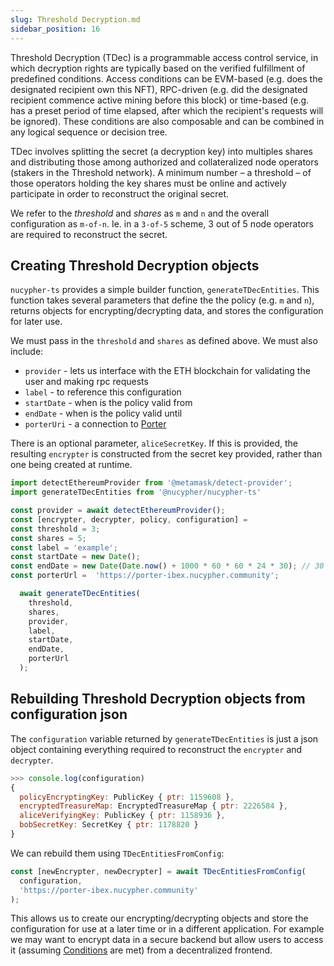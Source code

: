 ```yaml
---
slug: Threshold Decryption.md
sidebar_position: 16
---
```


Threshold Decryption (TDec) is a programmable access control service, in which decryption rights are typically based on the verified fulfillment of predefined conditions. Access conditions can be EVM-based (e.g. does the designated recipient own this NFT), RPC-driven (e.g. did the designated recipient commence active mining before this block) or time-based (e.g. has a preset period of time elapsed, after which the recipient's requests will be ignored). These conditions are also composable and can be combined in any logical sequence or decision tree.  

TDec involves splitting the secret (a decryption key) into multiples shares and distributing those among authorized and collateralized node operators (stakers in the Threshold network). A minimum number – a threshold – of those operators holding the key shares must be online and actively participate in order to reconstruct the original secret.

We refer to the _threshold_ and _shares_ as `m` and `n` and the overall configuration as `m-of-n`. Ie. in a `3-of-5` scheme, 3 out of 5 node operators are required to reconstruct the secret.

## Creating Threshold Decryption objects

`nucypher-ts` provides a simple builder function, `generateTDecEntities`. This function takes several parameters that define the the policy (e.g. `m` and `n`), returns objects for encrypting/decrypting data, and stores the configuration for later use.


We must pass in the `threshold` and `shares` as defined above.
We must also include:
- `provider` - lets us interface with the ETH blockchain for validating the user and making rpc requests
- `label` - to reference this configuration
- `startDate` - when is the policy valid from
- `endDate` - when is the policy valid until
- `porterUri` - a connection to [Porter](Glossary.md#porter)

There is an optional parameter, `aliceSecretKey`.
If this is provided, the resulting `encrypter` is constructed from the secret key provided, rather than one being created at runtime.

```js
import detectEthereumProvider from '@metamask/detect-provider';
import generateTDecEntities from '@nucypher/nucypher-ts'

const provider = await detectEthereumProvider();
const [encrypter, decrypter, policy, configuration] =
const threshold = 3;
const shares = 5;
const label = 'example';
const startDate = new Date();
const endDate = new Date(Date.now() + 1000 * 60 * 60 * 24 * 30); // 30 days
const porterUrl =  'https://porter-ibex.nucypher.community';

  await generateTDecEntities(
    threshold,
    shares,
    provider,
    label,
    startDate,
    endDate,
    porterUrl
  );
```

## Rebuilding Threshold Decryption objects from configuration json

The `configuration` variable returned by `generateTDecEntities` is just a json object containing everything required to reconstruct the `encrypter` and `decrypter`.
```js
>>> console.log(configuration)
{
  policyEncryptingKey: PublicKey { ptr: 1159608 },
  encryptedTreasureMap: EncryptedTreasureMap { ptr: 2226584 },
  aliceVerifyingKey: PublicKey { ptr: 1158936 },
  bobSecretKey: SecretKey { ptr: 1178820 }
}
```

We can rebuild them using `TDecEntitiesFromConfig`:
```js
const [newEncrypter, newDecrypter] = await TDecEntitiesFromConfig(
  configuration,
  'https://porter-ibex.nucypher.community'
);
```

This allows us to create our encrypting/decrypting objects and store the configuration for use at a later time or in a different application.
For example we may want to encrypt data in a secure backend but allow users to access it (assuming [Conditions](Conditions.md) are met) from a decentralized frontend.